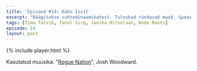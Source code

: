 ```yaml
---
title: 'Episood #14: Kaks Issit'
excerpt: "Räägitakse suhtedünaamikatest. Tulnukad ründavad maad. Spaas saab romantikat."
tags: [Timo Talvik, Tanel Sirp, Janika Hirvelaan, Ando Roots]
episode: 14
layout: post
---
```


{% include player.html %}

Kasutatud muusika: "[Rogue Nation](http://www.joshwoodward.com/song/RogueNation)", Josh Woodward.